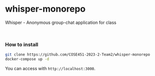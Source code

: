 # whisper-monorepo

Whisper - Anonymous group-chat application for class

<br>

### How to install

```bash
git clone https://github.com/COSE451-2023-2-Team2/whisper-monorepo
docker-compose up -d
```

You can access with `http://localhost:3000`.
